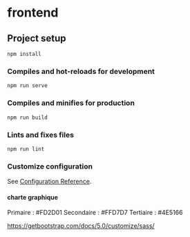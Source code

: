# frontend

## Project setup
```
npm install
```

### Compiles and hot-reloads for development
```
npm run serve
```

### Compiles and minifies for production
```
npm run build
```

### Lints and fixes files
```
npm run lint
```

### Customize configuration
See [Configuration Reference](https://cli.vuejs.org/config/).

#### charte graphique
Primaire : #FD2D01 
Secondaire : #FFD7D7 
Tertiaire : #4E5166

https://getbootstrap.com/docs/5.0/customize/sass/


